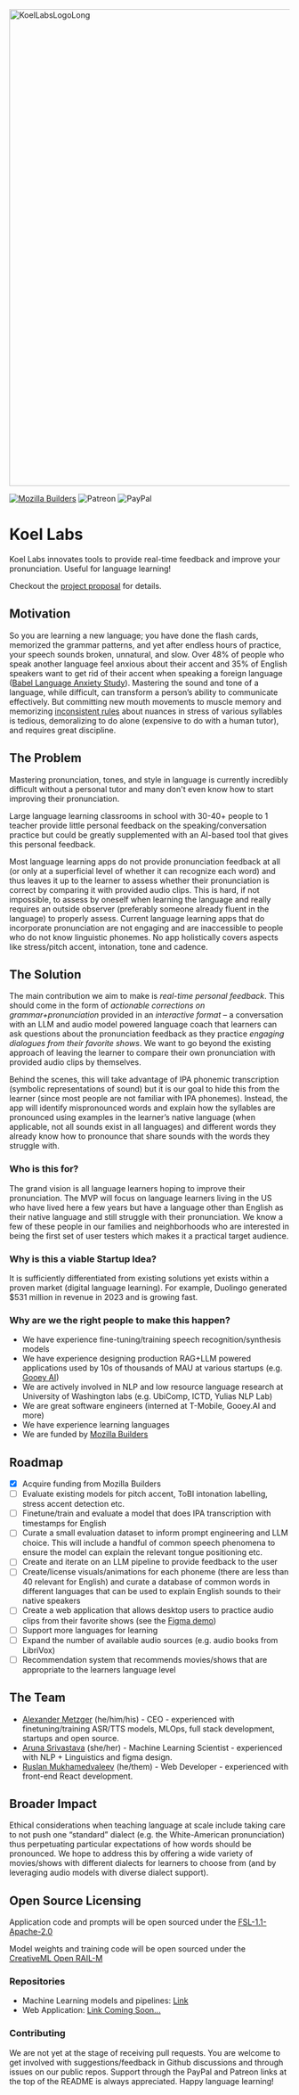 <img width="856" alt="KoelLabsLogoLong" src="https://github.com/user-attachments/assets/ea4c54a5-4919-4273-a0eb-58b6aaf7c4a9">

[![Mozilla Builders](https://img.shields.io/badge/Mozilla-000000.svg?style=for-the-badge&logo=Mozilla&logoColor=white)](https://future.mozilla.org/builders/)
![Patreon](https://img.shields.io/badge/Patreon-F96854?style=for-the-badge&logo=patreon&logoColor=white)
![PayPal](https://img.shields.io/badge/PayPal-00457C?style=for-the-badge&logo=paypal&logoColor=white)

# Koel Labs
Koel Labs innovates tools to provide real-time feedback and improve your pronunciation. Useful for language learning!

Checkout the [project proposal](https://docs.google.com/document/d/1-CiYRXL2UK_jAynByqgqHhKYLmjmNsg8y_VNUHJCUFU/edit) for details.

## Motivation
So you are learning a new language; you have done the flash cards, memorized the grammar patterns, and yet after endless hours of practice, your speech sounds broken, unnatural, and slow. Over 48% of people who speak another language feel anxious about their accent and 35% of English speakers want to get rid of their accent when speaking a foreign language ([Babel Language Anxiety Study](https://www.babbel.com/en/magazine/accent-anxiety-study)). Mastering the sound and tone of a language, while difficult, can transform a person’s ability to communicate effectively. But committing new mouth movements to muscle memory and memorizing [inconsistent rules](https://www.youtube.com/watch?v=mOw7CdpK44w) about nuances in stress of various syllables is tedious, demoralizing to do alone (expensive to do with a human tutor), and requires great discipline.

## The Problem
Mastering pronunciation, tones, and style in language is currently incredibly difficult without a personal tutor and many don't even know how to start improving their pronunciation.

Large language learning classrooms in school with 30-40+ people to 1 teacher provide little personal feedback on the speaking/conversation practice but could be greatly supplemented with an AI-based tool that gives this personal feedback.

Most language learning apps do not provide pronunciation feedback at all (or only at a superficial level of whether it can recognize each word) and thus leaves it up to the learner to assess whether their pronunciation is correct by comparing it with provided audio clips. This is hard, if not impossible, to assess by oneself when learning the language and really requires an outside observer (preferably someone already fluent in the language) to properly assess. Current language learning apps that do incorporate pronunciation are not engaging and are inaccessible to people who do not know linguistic phonemes. No app holistically covers aspects like stress/pitch accent, intonation, tone and cadence.

## The Solution
The main contribution we aim to make is _real-time personal feedback_. This should come in the form of _actionable corrections on grammar+pronunciation_ provided in an _interactive format_ – a conversation with an LLM and audio model powered language coach that learners can ask questions about the pronunciation feedback as they practice _engaging dialogues from their favorite shows_. We want to go beyond the existing approach of leaving the learner to compare their own pronunciation with provided audio clips by themselves.

Behind the scenes, this will take advantage of IPA phonemic transcription (symbolic representations of sound) but it is our goal to hide this from the learner (since most people are not familiar with IPA phonemes). Instead, the app will identify mispronounced words and explain how the syllables are pronounced using examples in the learner’s native language (when applicable, not all sounds exist in all languages) and different words they already know how to pronounce that share sounds with the words they struggle with.

### Who is this for?
The grand vision is all language learners hoping to improve their pronunciation. The MVP will focus on language learners living in the US who have lived here a few years but have a language other than English as their native language and still struggle with their pronunciation. We know a few of these people in our families and neighborhoods who are interested in being the first set of user testers which makes it a practical target audience.

### Why is this a viable Startup Idea?
It is sufficiently differentiated from existing solutions yet exists within a proven market (digital language learning). For example, Duolingo generated $531 million in revenue in 2023 and is growing fast.

### Why are we the right people to make this happen?
- We have experience fine-tuning/training speech recognition/synthesis models
- We have experience designing production RAG+LLM powered applications used by 10s of thousands of MAU at various startups (e.g. [Gooey AI](https://gooey.ai/))
- We are actively involved in NLP and low resource language research at University of Washington labs (e.g. UbiComp, ICTD, Yulias NLP Lab)
- We are great software engineers (interned at T-Mobile, Gooey.AI and more)
- We have experience learning languages
- We are funded by [Mozilla Builders](https://future.mozilla.org/builders/)

## Roadmap
- [x] Acquire funding from Mozilla Builders
- [ ] Evaluate existing models for pitch accent, ToBI intonation labelling, stress accent detection etc.
- [ ] Finetune/train and evaluate a model that does IPA transcription with timestamps for English
- [ ] Curate a small evaluation dataset to inform prompt engineering and LLM choice. This will include a handful of common speech phenomena to ensure the model can explain the relevant tongue positioning etc.
- [ ] Create and iterate on an LLM pipeline to provide feedback to the user
- [ ] Create/license visuals/animations for each phoneme (there are less than 40 relevant for English) and curate a database of common words in different languages that can be used to explain English sounds to their native speakers
- [ ] Create a web application that allows desktop users to practice audio clips from their favorite shows (see the [Figma demo](https://www.figma.com/proto/VPHimCfONGurh0s07IKova/Mozilla_Pitch?node-id=2-187&t=slW83co4vzXQNPGt-1&scaling=scale-down&content-scaling=fixed&page-id=0%3A1))
- [ ] Support more languages for learning
- [ ] Expand the number of available audio sources (e.g. audio books from LibriVox)
- [ ] Recommendation system that recommends movies/shows that are appropriate to the learners language level

## The Team
- [Alexander Metzger](https://sandergi.com/) (he/him/his) - CEO - experienced with finetuning/training ASR/TTS models, MLOps, full stack development, startups and open source.
- [Aruna Srivastava](https://www.linkedin.com/in/arunasri) (she/her) - Machine Learning Scientist - experienced with NLP + Linguistics and figma design.
- [Ruslan Mukhamedvaleev](https://github.com/digitalRM) (he/them) - Web Developer - experienced with front-end React development.

## Broader Impact
Ethical considerations when teaching language at scale include taking care to not push one “standard” dialect (e.g. the White-American pronunciation) thus perpetuating particular expectations of how words should be pronounced. We hope to address this by offering a wide variety of movies/shows with different dialects for learners to choose from (and by leveraging audio models with diverse dialect support).

## Open Source Licensing
Application code and prompts will be open sourced under the [FSL-1.1-Apache-2.0](https://fsl.software/)

Model weights and training code will be open sourced under the [CreativeML Open RAIL-M](https://huggingface.co/spaces/CompVis/stable-diffusion-license)

### Repositories
- Machine Learning models and pipelines: [Link](https://github.com/KoelLabs/ML)
- Web Application: [Link Coming Soon...](https://github.com/KoelLabs/webapp)

### Contributing
We are not yet at the stage of receiving pull requests. You are welcome to get involved with suggestions/feedback in Github discussions and through issues on our public repos. Support through the PayPal and Patreon links at the top of the README is always appreciated. Happy language learning!
